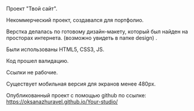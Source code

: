 Проект "Твой сайт".

Некоммерческий проект, создавался для портфолио.

Верстка делалась по готовому дизайн-макету, который был найден на просторах интернета. (возможно увидеть в папке design) .

Были использованы HTML5, CSS3, JS.

Код прошел валидацию.

Ссылки не рабочие.

Существует мобильная версия для экранов менее 480px.

Опубликованный проект с помощью github по ссылке: https://oksanazhuravel.github.io/Your-studio/
